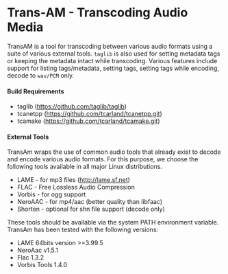 Trans-AM - Transcoding Audio Media
=====================================

TransAM is a tool for transcoding between various audio formats using a suite 
of various external tools. `taglib` is also used for setting metadata tags or 
keeping the metadata intact while transcoding. Various features include 
support for listing tags/metadata, setting tags, setting tags while encoding, 
decode to `wav/PCM` only.

#### Build Requirements

  * taglib  (https://github.com/taglib/taglib)
  * tcanetpp (https://github.com/tcarland/tcanetpp.git)
  * tcamake (https://github.com/tcarland/tcamake.git)

#### External Tools

TransAm wraps the use of common audio tools that already exist to decode and
encode various audio formats. For this purpose, we choose the following tools
available in all major Linux distributions.

  * LAME    - for mp3 files (http://lame.sf.net)
  * FLAC    - Free Lossless Audio Compression
  * Vorbis  - for ogg support
  * NeroAAC - for mp4/aac (better quality than libfaac)
  * Shorten - optional for shn file support (decode only)

These tools should be available via the system PATH environment variable.
TransAm has been tested with the following versions:

 * LAME 64bits version >=3.99.5
 * NeroAac v1.5.1
 * Flac 1.3.2
 * Vorbis Tools 1.4.0
